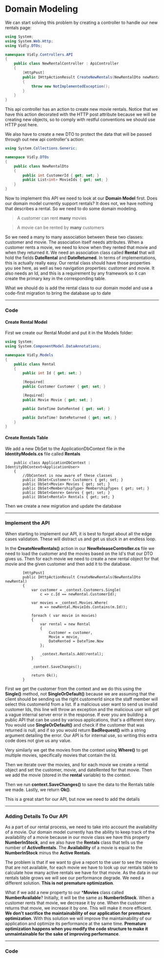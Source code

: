 # Domain Modeling

We can start solving this problem by creating a controller to handle our new rentals page:

```cs
using System;
using System.Web.Http;
using Vidly.DTOs;

namespace Vidly.Controllers.API
{
    public class NewRentalController : ApiController
    {
        [HttpPost]
        public IHttpActionResult CreateNewRentals(NewRentalDto newRental)
        {
            throw new NotImplementedException();
        }
    }
}
```

This api controller has an action to create new movie rentals. Notice that we have this action decorated with the HTTP post attribute because we will be creating new objects, so to comply with restful conventions we should use HTTP post here.

We also have to create a new DTO to protect the data that will be passed through out new api controller's action:

```cs
using System.Collections.Generic;

namespace Vidly.DTOs
{
    public class NewRentalDto
    {
        public int CustomerId { get; set; }
        public List<int> MovieIds { get; set; }
    }
}
```

Now to implement this API we need to look at our **Domain Model** first. Does our domain model currently support rentals? It does not, we have nothing that describes a rental. So we need to do some domain modeling. 

> A customer can rent **many** movies

> A movie can be rented by **many** customers

So we need a many to many association between these two classes: customer and movie. The association itself needs attributes. When a customer rents a movie, we need to know when they rented that movie and when they returned it. We need an association class called **Rental** that will hold the fields **DateRental** and **DateReturned**. In terms of implementations, this is actually really easy. Our rental class should have those properties you see here, as well as two navigation properties: customer and movie. It also needs an Id, and this is a requirement by any framework so it can create the primary key in the corresponding table.

What we should do is add the rental class to our domain model and use a code-first migration to bring the database up to date

***

### Code

#### Create Rental Model

First we create our Rental Model and put it in the Models folder:

```cs
using System;
using System.ComponentModel.DataAnnotations;

namespace Vidly.Models
{
    public class Rental
    {
        public int Id { get; set; }

        [Required]
        public Customer Customer { get; set; }

        [Required]
        public Movie Movie { get; set; }

        public DateTime DateRented { get; set; }

        public DateTime? DateReturned { get; set; }
    }
}
```

#### Create Rentals Table

We add a new DbSet to the ApplicationDbContext file in the **IdentityModels.cs** file called **Rentals**

```
    public class ApplicationDbContext : IdentityDbContext<ApplicationUser>
    {
        //DbContext is now aware of these classes
        public DbSet<Customer> Customers { get; set; }
        public DbSet<Movie> Movies { get; set; }
        public DbSet<MembershipType> MembershipTypes { get; set; }
        public DbSet<Genre> Genres { get; set; }
        public DbSet<Rental> Rentals { get; set; }
```

Then we create a new migration and update the database

***

### Implement the API

When starting to implement our API, it is best to forget about all the edge cases validation. These will distract us and get us stuck in an endless loop.

In the **CreateNewRentals()** action in our **NewReleaseController.cs** file we need to load the customer and the movies based on the Id's that our DTO gives us. Then for each movie we need to create a new rental object for that movie and the given customer and then add it to the database.

```
        [HttpPost]
        public IHttpActionResult CreateNewRentals(NewRentalDto newRental)
        {
            var customer = _context.Customers.Single(
                c => c.Id == newRental.CustomerId);

            var movies = _context.Movies.Where(
                m => newRental.MovieIds.Contains(m.Id));

            foreach ( var movie in movies)
            {
                var rental = new Rental
                {
                    Customer = customer,
                    Movie = movie,
                    DateRented = DateTime.Now
                };

                _context.Rentals.Add(rental);
            }

            _context.SaveChanges();

            return Ok();
        }
```

First we get the customer from the context and we do this using the **Single()** method, not **SingleOrDefault()** because we are assuming that the client should be sending us the right customerId since the staff member will select this customerId from a list. If a malicious user want to send us invalid customer Ids, this line will throw an exception and the malicious user will get a vague internal server error in the response. If ever you are building a public API that can be used by various applications, that's a different story. You would use **SingleOrDefault()** and check if the customer that was returned is null, and if so you would return **BadRequest()** with a string argument detailing the error. Our API is for internal use, so writing this extra code does not give us any value.

Very similarly we get the movies from the context using **Where()** to get multiple movies, specifically movies that contain the Id.

Then we iterate over the movies, and for each movie we create a rental object and set the customer, movie, and dateRented for that movie. Then we add the movie (stored in the **rental** variable) to the context.

Then we run **context.SaveChanges()** to save the data to the Rentals table we made. Lastly, we return **Ok()**.

This is a great start for our API, but now we need to add the details

***

### Adding Details To Our API

As a part of our rental process, we need to take into account the availability of a movie. Our domain model currently has the ability to keep track of the availability of a movie because in our movie class we have this property **NumberInStock**, and we also have the **Rentals** class that tells us the number of **ActiveRentals**. The **Availability** of a movie is equal to the **NumberInStock** minus the **Active Rentals**.

The problem is that if we want to give a report to the user to see the movies that are not available, for each movie we have to look up our rentals table to calculate how many active rentals we have for that movie. As the data in our rentals table grows we will see our performance degrade. We need a different solution. **This is not premature optimization**.

What if we add a new property to our ***Movies** class called **NumberAvailable**? Initially, it will be the same as **NumberInStock**. When a customer rents that movie, we decrease it by one. When the customer returns that movie, we increase it by one. This will make it more efficient. **We don't sacrifice the maintainability of our application for premature optimization**. With this solution we will improve the maintainability of our application and optimize its performance at the same time. **Premature optimization happens when you modify the code structure to make it unmaintainable for the sake of improving performance**.

***

### Code

